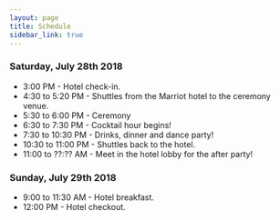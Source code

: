 ```yaml
---
layout: page
title: Schedule
sidebar_link: true
---
```


### Saturday, July 28th 2018
* 3:00 PM - Hotel check-in.
* 4:30 to 5:20 PM - Shuttles from the Marriot hotel to the ceremony venue.
* 5:30 to 6:00 PM - Ceremony
* 6:30 to 7:30 PM - Cocktail hour begins!
* 7:30 to 10:30 PM - Drinks, dinner and dance party!
* 10:30 to 11:00 PM - Shuttles back to the hotel.
* 11:00 to ??:?? AM - Meet in the hotel lobby for the after party!

### Sunday, July 29th 2018
* 9:00 to 11:30 AM - Hotel breakfast.
* 12:00 PM - Hotel checkout.
